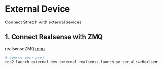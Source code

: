 # External Device
Connect Stretch with external devices
## 1. Connect Realsense with ZMQ
realsenseZMQ [repo](https://github.com/AlfredMoore/realsenseZMQ)
```bash
# source your proj
ros2 launch external_dev external_realsense.launch.py serial:=<RealsenseSerial>
```